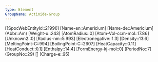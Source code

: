 ```yaml
---
type: Element
GroupName: Actinide-Group
---
```

[[SpocWebEntityId::21990]
[Name-en::Americium]
[Name-de::Americium]
(Abbr::Am)
[Weight-u::243]
[AtomRadius::0]
[Atom-Vol-ccm-mol::17.86]
[Unknown2::0]
[Radius-nm::5.993]
[Electronegative::1.3]
[Density::13.6]
[MeltingPoint-C::994]
[BoilingPoint-C::2607]
[HeatCapacity::0.11]
[HeatConduct::0.1]
[Enthalpy::14.4]
[FormEnergy-kj-mol::0]
(PeriodNo::7)
(GroupNo::29)
[]
(Charge-e::95)

